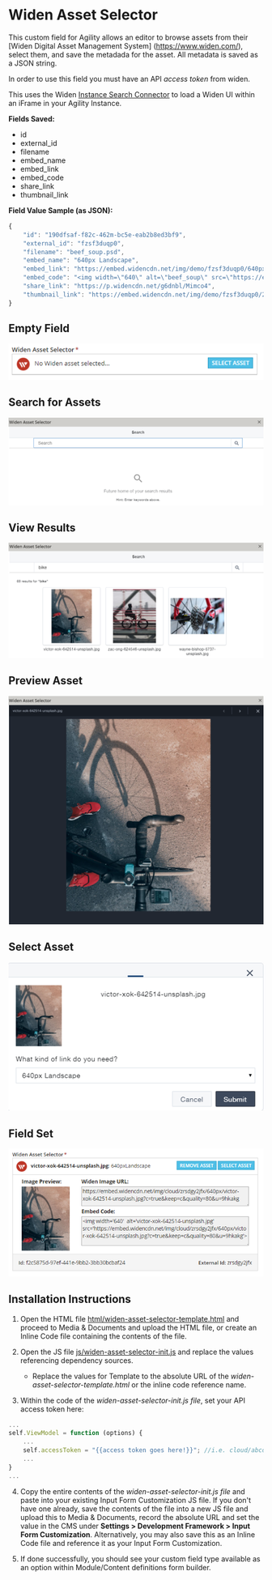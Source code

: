 # Widen Asset Selector
This custom field for Agility allows an editor to browse assets from their [Widen Digital Asset Management System] (https://www.widen.com/), select them, and save the metadada for the asset. All metadata is saved as a JSON string.

In order to use this field you must have an API *access token* from widen. 

This uses the Widen [Instance Search Connector](https://widenv2.docs.apiary.io/#reference/search-connector/instant-search-connector/instant-search-connector-url) to load a Widen UI within an iFrame in your Agility Instance.

**Fields Saved:**
- id
- external_id
- filename
- embed_name
- embed_link
- embed_code
- share_link
- thumbnail_link

**Field Value Sample (as JSON):**
```javascript
{
    "id": "190dfsaf-f82c-462m-bc5e-eab2b8ed3bf9",
    "external_id": "fzsf3duqp0",
    "filename": "beef_soup.psd",
    "embed_name": "640px Landscape",
    "embed_link": "https://embed.widencdn.net/img/demo/fzsf3duqp0/640px/beef_soup.jpeg?u=xkzj3k",
    "embed_code": "<img width=\"640\" alt=\"beef_soup\" src=\"https://embed.widencdn.net/img/demo/fzsf3duqp0/640px/beef_soup.jpeg?u=xkzj3k\">",        
    "share_link": "https://p.widencdn.net/g6dnbl/Mimco4",
    "thumbnail_link": "https://embed.widencdn.net/img/demo/fzsf3duqp0/2048px/beef_soup.jpeg"
}
```

## Empty Field
![widen-asset-selector-new](screenshots/widen-asset-selector-new.png?raw=true "New")

## Search for Assets

![widen-asset-selector-search](screenshots/widen-asset-selector-search.png?raw=true "Search")

## View Results
![widen-asset-selector-result](screenshots/widen-asset-selector-result.png?raw=true "Result")

## Preview Asset
![widen-asset-selector-preview](screenshots/widen-asset-selector-preview.png?raw=true "Preview")

## Select Asset
![widen-asset-selector-select](screenshots/widen-asset-selector-select.png?raw=true "Select")

## Field Set
![widen-asset-selector-set](screenshots/widen-asset-selector-set.png?raw=true "Set")

## Installation Instructions
   
1. Open the HTML file [html/widen-asset-selector-template.html](html/widen-asset-selector-template.html) and proceed to Media & Documents and upload the HTML file, or create an Inline Code file containing the contents of the file.
 
2. Open the JS file [js/widen-asset-selector-init.js](js/widen-asset-selector-init.js) and replace the values referencing dependency sources.
	 - Replace the values for Template to the absolute URL of the *widen-asset-selector-template.html* or the inline code reference name.

3. Within the code of the *widen-asset-selector-init.js file*, set your API access token here:
```javascript
...
self.ViewModel = function (options) {
	...
	self.accessToken = "{{access token goes here!}}"; //i.e. cloud/abcdefghifjklmnopqrstuvwxyz
	...
}
...
```

4. Copy the entire contents of the *widen-asset-selector-init.js file* and paste into your existing Input Form Customization JS file. 
If you don't have one already, save the contents of the file into a new JS file and upload this to Media & Documents, record the absolute URL and set the value in the CMS under **Settings > Development Framework > Input Form Customization**. Alternatively, you may also save this as an Inline Code file and reference it as your Input Form Customization.

5. If done successfully, you should see your custom field type available as an option within Module/Content definitions form builder.
